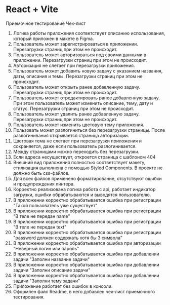# React + Vite

Приемочное тестирование
Чек-лист

1. Логика работы приложения соответствует описанию использования, который приложен в макете в Figma.
2. Пользователь может зарегистрироваться в приложении. Перезагрузки страниц при этом не происходит.
3. Пользователь может авторизоваться под своими данными в приложении. Перезагрузки страниц при этом не происходит.
4. Авторизация не слетает при перезагрузки приложения.
5. Пользователь может добавить новую задачу с указанием названия, даты, описания и темы. Перезагрузки страниц при этом не происходит.
6. Пользователь может открыть ранее добавленную задачу. Перезагрузки страниц при этом не происходит. 
7. Пользователь может отредактировать ранее добавленную задачу. При этом пользователь может изменить описание, тему, дату и статус. Перезагрузки страниц при этом не происходит.
8. Пользователь может удалить ранее добавленную задачу. Перезагрузки страниц при этом не происходит.
9. Пользователь может изменить цветовую тему приложения. 
10. Пользовать может разлогиниться без перезагрузки страницы. После разлогинивания открывается страница авторизации.
11. Цветовая тема не слетает при перезагрузки приложения и сохраняется, даже если пользователь разлогинивается.
12. Между страницами можно переходить без перезагрузки.
13. Если адреса несуществует, откроется страница с шаблоном 404
14. Внешний вид приложения полностью соответствует макету, стилизация выполнена с помощью Styled Components. В проекте не должно быть css-файлов.
15. Для всех файлов применено форматирование, отсутствуют ошибки и предупреждения линтера.
16. Корректно реализована логика работа с api, работает индикатор загрузки, ошибки обрабатываются и выводятся пользователю.
17. В приложении корректно обрабатывается ошибка при регистрации "Такой пользователь уже существует"
18. В приложении корректно обрабатывается ошибка при регистрации "В теле не передан name"
19. В приложении корректно обрабатывается ошибка при регистрации "В теле не передан text"
20. В приложении корректно обрабатывается ошибка при регистрации "password должен содержать хотя бы 3 символа"
21. В приложении корректно обрабатывается ошибка при авторизации "Неверный логин или пароль"
22. В приложении корректно обрабатывается ошибка при добавлении задачи "Заполни название задачи"
23. В приложении корректно обрабатывается ошибка при добавлении задачи "Заполни описание задачи"
24. В приложении корректно обрабатывается ошибка при добавлении задачи "Заполни тему задачи"
25. Приложение работает без ошибок в консоли.
26. Оформлен файл Readme, в него добавлен чек-лист приемочного тестирования.